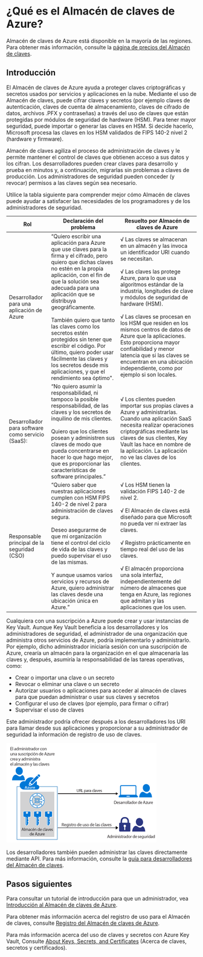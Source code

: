 <properties
	pageTitle="¿Qué es el Almacén de claves de Azure? | Microsoft Azure"
	description="El Almacén de claves de Azure ayuda a proteger claves criptográficas y secretos usados por servicios y aplicaciones en la nube. Mediante el uso de Almacén de claves de Azure, los clientes pueden cifrar claves y secretos (por ejemplo claves de autenticación, claves de cuenta de almacenamiento, claves de cifrado de datos, archivos .PFX y contraseñas) a través de claves que están protegidas por módulos de seguridad de hardware (HSM)."
	services="key-vault"
	documentationCenter=""
	authors="cabailey"
	manager="mbaldwin"
	tags="azure-resource-manager"/>

<tags
	ms.service="key-vault"
	ms.workload="identity"
	ms.tgt_pltfrm="na"
	ms.devlang="na"
	ms.topic="get-started-article"
	ms.date="09/27/2016"
	ms.author="cabailey"/>



# ¿Qué es el Almacén de claves de Azure?

Almacén de claves de Azure está disponible en la mayoría de las regiones. Para obtener más información, consulte la [página de precios del Almacén de claves](https://azure.microsoft.com/pricing/details/key-vault/).

## Introducción

El Almacén de claves de Azure ayuda a proteger claves criptográficas y secretos usados por servicios y aplicaciones en la nube. Mediante el uso de Almacén de claves, puede cifrar claves y secretos (por ejemplo claves de autenticación, claves de cuenta de almacenamiento, claves de cifrado de datos, archivos .PFX y contraseñas) a través del uso de claves que están protegidas por módulos de seguridad de hardware (HSM). Para tener mayor seguridad, puede importar o generar las claves en HSM. Si decide hacerlo, Microsoft procesa las claves en los HSM validados de FIPS 140-2 nivel 2 (hardware y firmware).

Almacén de claves agiliza el proceso de administración de claves y le permite mantener el control de claves que obtienen acceso a sus datos y los cifran. Los desarrolladores pueden crear claves para desarrollo y prueba en minutos y, a continuación, migrarlas sin problemas a claves de producción. Los administradores de seguridad pueden conceder (y revocar) permisos a las claves según sea necesario.

Utilice la tabla siguiente para comprender mejor cómo Almacén de claves puede ayudar a satisfacer las necesidades de los programadores y de los administradores de seguridad.





| Rol | Declaración del problema | Resuelto por Almacén de claves de Azure |
| ------------- |-------------|-----|
| Desarrollador para una aplicación de Azure | “Quiero escribir una aplicación para Azure que use claves para la firma y el cifrado, pero quiero que dichas claves no estén en la propia aplicación, con el fin de que la solución sea adecuada para una aplicación que se distribuya geográficamente. <br/><br/>También quiero que tanto las claves como los secretos estén protegidos sin tener que escribir el código. Por último, quiero poder usar fácilmente las claves y los secretos desde mis aplicaciones, y que el rendimiento sea óptimo". | √ Las claves se almacenan en un almacén y las invoca un identificador URI cuando se necesitan.<br/><br/> √ Las claves las protege Azure, para lo que usa algoritmos estándar de la industria, longitudes de clave y módulos de seguridad de hardware (HSM).<br/><br/> √ Las claves se procesan en los HSM que residen en los mismos centros de datos de Azure que la aplicaciones. Esto proporciona mayor confiabilidad y menor latencia que si las claves se encuentran en una ubicación independiente, como por ejemplo si son locales.|
| Desarrollador para software como servicio (SaaS): |“No quiero asumir la responsabilidad, ni tampoco la posible responsabilidad, de las claves y los secretos de inquilino de mis clientes. <br/><br/>Quiero que los clientes posean y administren sus claves de modo que pueda concentrarse en hacer lo que hago mejor, que es proporcionar las características de software principales.” | √ Los clientes pueden importar sus propias claves a Azure y administrarlas. Cuando una aplicación SaaS necesita realizar operaciones criptográficas mediante las claves de sus clientes, Key Vault las hace en nombre de la aplicación. La aplicación no ve las claves de los clientes.|
| Responsable principal de la seguridad (CSO) | “Quiero saber que nuestras aplicaciones cumplen con HSM FIPS 140-2 de nivel 2 para administración de claves segura. <br/><br/>Deseo asegurarme de que mi organización tiene el control del ciclo de vida de las claves y puedo supervisar el uso de las mismas. <br/><br/>Y aunque usamos varios servicios y recursos de Azure, quiero administrar las claves desde una ubicación única en Azure.” |√ Los HSM tienen la validación FIPS 140-2 de nivel 2.<br/><br/>√ El Almacén de claves está diseñado para que Microsoft no pueda ver ni extraer las claves.<br/><br/>√ Registro prácticamente en tiempo real del uso de las claves.<br/><br/>√ El almacén proporciona una sola interfaz, independientemente del número de almacenes que tenga en Azure, las regiones que admitan y las aplicaciones que los usen. |


Cualquiera con una suscripción a Azure puede crear y usar instancias de Key Vault. Aunque Key Vault beneficia a los desarrolladores y los administradores de seguridad, el administrador de una organización que administra otros servicios de Azure, podría implementarlo y administrarlo. Por ejemplo, dicho administrador iniciaría sesión con una suscripción de Azure, crearía un almacén para la organización en el que almacenaría las claves y, después, asumiría la responsabilidad de las tareas operativas, como:

+ Crear o importar una clave o un secreto
+ Revocar o eliminar una clave o un secreto
+ Autorizar usuarios o aplicaciones para acceder al almacén de claves para que puedan administrar o usar sus claves y secretos
+ Configurar el uso de claves (por ejemplo, para firmar o cifrar)
+ Supervisar el uso de claves

Este administrador podría ofrecer después a los desarrolladores los URI para llamar desde sus aplicaciones y proporcionar a su administrador de seguridad la información de registro de uso de claves.

   ![Información general del Almacén de claves de Azure][1]

Los desarrolladores también pueden administrar las claves directamente mediante API. Para más información, consulte la [guía para desarrolladores del Almacén de claves](key-vault-developers-guide.md).

## Pasos siguientes

Para consultar un tutorial de introducción para que un administrador, vea [Introducción al Almacén de claves de Azure](key-vault-get-started.md).

Para obtener más información acerca del registro de uso para el Almacén de claves, consulte [Registro del Almacén de claves de Azure](key-vault-logging.md).

Para más información acerca del uso de claves y secretos con Azure Key Vault, Consulte [About Keys, Secrets, and Certificates](https://msdn.microsoft.com/library/azure/dn903623(v=azure.1).aspx) (Acerca de claves, secretos y certificados).


<!--Image references-->
[1]: ./media/key-vault-whatis/AzureKeyVault_overview.png

<!---HONumber=AcomDC_0928_2016-->